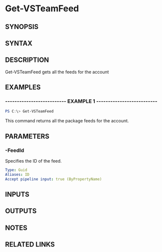 <!-- #include "./common/header.md" -->

# Get-VSTeamFeed

## SYNOPSIS

<!-- #include "./synopsis/Get-VSTeamFeed.md" -->

## SYNTAX

## DESCRIPTION

Get-VSTeamFeed gets all the feeds for the account

## EXAMPLES

### -------------------------- EXAMPLE 1 --------------------------

```PowerShell
PS C:\> Get-VSTeamFeed
```

This command returns all the package feeds for the account.

## PARAMETERS

### -FeedId

Specifies the ID of the feed.

```yaml
Type: Guid
Aliases: ID
Accept pipeline input: true (ByPropertyName)
```

## INPUTS

## OUTPUTS

## NOTES

## RELATED LINKS
